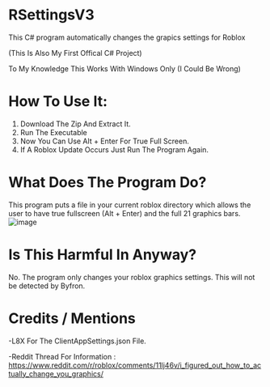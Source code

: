 # RSettingsV3

This C# program automatically changes the grapics settings for Roblox

(This Is Also My First Offical C# Project)

To My Knowledge This Works With Windows Only (I Could Be Wrong)

# How To Use It:

1. Download The Zip And Extract It.
2. Run The Executable
3. Now You Can Use Alt + Enter For True Full Screen.
4. If A Roblox Update Occurs Just Run The Program Again.

# What Does The Program Do?

This program puts a file in your current roblox directory which allows the user to have true fullscreen (Alt + Enter) and the full 21 graphics bars.
![image](https://github.com/Sinmysize/RSettingsV3/assets/117319536/36fe61af-34a1-4ff0-af17-c53cc3102150)


# Is This Harmful In Anyway?

No. The program only changes your roblox graphics settings. This will not be detected by Byfron.

# Credits / Mentions

-L8X For The ClientAppSettings.json File.

-Reddit Thread For Information : https://www.reddit.com/r/roblox/comments/11lj46v/i_figured_out_how_to_actually_change_you_graphics/
